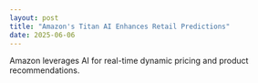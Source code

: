 ```yaml
---
layout: post
title: "Amazon's Titan AI Enhances Retail Predictions"
date: 2025-06-06
---
```


Amazon leverages AI for real-time dynamic pricing and product recommendations.
